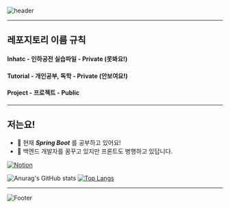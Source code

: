 ![header](https://capsule-render.vercel.app/api?type=waving&color=gradient&&customColorList=18&height=250&section=header&text=UniM0cha&fontColor=fbfbfb&animation=fadeIn)

---

## 레포지토리 이름 규칙
#### Inhatc - 인하공전 실습파일 - Private (못봐요!)
#### Tutorial - 개인공부, 독학 - Private (안보여요!)
#### Project - 프로젝트 - Public

---

## 저는요!
- 🌱 현재 ***Spring Boot*** 를 공부하고 있어요!  
- 💭 백엔드 개발자를 꿈꾸고 있지만 프론트도 병행하고 있답니다.


<a href = "https://solstice99.notion.site/Index-html-8c788d3ac2ff4797a957570ae71de199"><img alt="Notion" src ="https://img.shields.io/badge/Notion-white.svg?&style=flat-square&logo=Notion&logoColor=black"/></a>

![Anurag's GitHub stats](https://github-readme-stats.vercel.app/api?username=UniM0cha&show_icons=true)
[![Top Langs](https://github-readme-stats.vercel.app/api/top-langs/?username=UniM0cha)](https://github.com/anuraghazra/github-readme-stats)

---

![Footer](https://capsule-render.vercel.app/api?type=waving&color=gradient&&customColorList=18&height=250&section=footer&text=감사합니다!&fontColor=fbfbfb&animation=fadeIn&fontSize=40)



